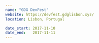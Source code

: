 ```yaml
---
name: "GDG DevFest"
website: https://devfest.gdglisbon.xyz/
location: Lisbon, Portugal

date_start: 2017-11-10
date_end:   2017-11-11
---
```

